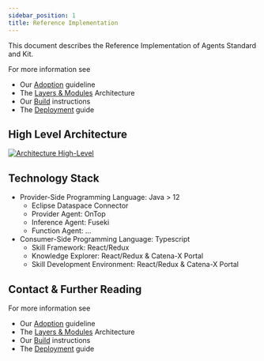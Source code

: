 ```yaml
---
sidebar_position: 1
title: Reference Implementation
---
```


This document describes the Reference Implementation of Agents Standard and Kit.

For more information see

* Our [Adoption](../adoption-view/intro) guideline
* The [Layers & Modules](modules) Architecture
* Our [Build](build) instructions
* The [Deployment](../operation-view/deployment) guide

## High Level Architecture

[![Architecture High-Level](/img/knowledge_agent_architecture_small.png)](/img/knowledge_agent_architecture.png)

## Technology Stack

* Provider-Side Programming Language: Java > 12
  * Eclipse Dataspace Connector
  * Provider Agent: OnTop
  * Inference Agent: Fuseki
  * Function Agent: ...
* Consumer-Side Programming Language: Typescript
  * Skill Framework: React/Redux
  * Knowledge Explorer: React/Redux & Catena-X Portal
  * Skill Development Environment: React/Redux & Catena-X Portal

## Contact & Further Reading

  For more information see

* Our [Adoption](../adoption-view/intro) guideline
* The [Layers & Modules](modules) Architecture
* Our [Build](build) instructions
* The [Deployment](../operation-view/deployment) guide
